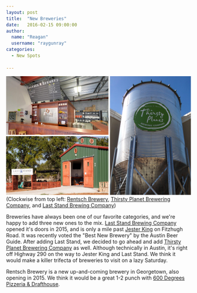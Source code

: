 ```yaml
---
layout: post
title:  "New Breweries"
date:   2016-02-15 09:00:00
author:
  name: "Reagan"
  username: "raygunray"
categories:
  - New Spots

---
```


![New Breweries](/assets/img/newbreweries.jpg)
(Clockwise from top left: [Rentsch Brewery](https://godaytrip.com/spots/rentsch), [Thirsty Planet Brewering Company](https://godaytrip.com/spots/thirsty-planet-brewing-company), and [Last Stand Brewing Company](https://godaytrip.com/spots/last-stand-brewing-company))

Breweries have always been one of our favorite categories, and we're happy to add three new ones to the mix. [Last Stand Brewing Company](https://godaytrip.com/spots/last-stand-brewing-company) opened it's doors in 2015, and is only a mile past [Jester King](https://godaytrip.com/spots/jester-king-brewery) on Fitzhugh Road. It was recently voted the "Best New Brewery" by the Austin Beer Guide. After adding Last Stand, we decided to go ahead and add [Thirsty Planet Brewering Company](https://godaytrip.com/spots/thirsty-planet-brewing-company) as well. Although technically in Austin, it's right off Highway 290 on the way to Jester King and Last Stand. We think it would make a killer trifecta of breweries to visit on a lazy Saturday.

Rentsch Brewery is a new up-and-coming brewery in Georgetown, also opening in 2015. We think it would be a great 1-2 punch with [600 Degrees Pizzeria & Drafthouse](https://godaytrip.com/spots/600-degrees-pizzeria-drafthouse).
